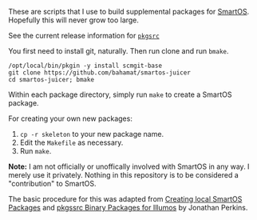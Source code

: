 These are scripts that I use to build supplemental packages for [SmartOS][smartos].
Hopefully this will never grow too large.

See the current release information for [`pkgsrc`][pkgsrc]

You first need to install git, naturally. Then run clone and run `bmake`.

    /opt/local/bin/pkgin -y install scmgit-base
    git clone https://github.com/bahamat/smartos-juicer
    cd smartos-juicer; bmake

Within each package directory, simply run `make` to create a SmartOS package.

For creating your own new packages:

1. `cp -r skeleton` to your new package name.
2. Edit the `Makefile` as necessary.
3. Run `make`.

**Note:** I am not officially or unoffically involved with SmartOS in any way.
I merely use it privately. Nothing in this repository is to be considered a
"contribution" to SmartOS.

The basic procedure for this was adapted from [Creating local SmartOS Packages][smartos-pkgs] and [pkgssrc Binary Packages for Illumos][pkgsrc-for-illumos] by Jonathan Perkins.

[smartos]: http://smartos.org/
[pkgsrc]: http://www.perkin.org.uk/posts/whats-new-in-pkgsrc-2013Q2.html
[smartos-pkgs]: http://www.perkin.org.uk/posts/creating-local-smartos-packages.html
[pkgsrc-for-illumos]: http://www.perkin.org.uk/pages/pkgsrc-binary-packages-for-illumos.html
